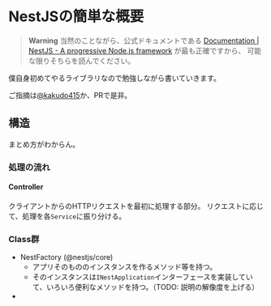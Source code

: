 # NestJSの簡単な概要

> **Warning**
> 当然のことながら、公式ドキュメントである [Documentation | NestJS - A progressive Node.js framework](https://docs.nestjs.com/) が最も正確ですから、
可能な限りそちらを読んでください。

僕自身初めてやるライブラリなので勉強しながら書いていきます。

ご指摘は[@kakudo415](https://twitter.com/kakudo415)か、PRで是非。

## 構造

まとめ方がわからん。

### 処理の流れ

#### Controller

クライアントからのHTTPリクエストを最初に処理する部分。
リクエストに応じて、処理を各`Service`に振り分ける。

### Class群

- NestFactory (@nestjs/core)
  - アプリそのもののインスタンスを作るメソッド等を持つ。
  - そのインスタンスは`INestApplication`インターフェースを実装していて、いろいろ便利なメソッドを持つ。（TODO: 説明の解像度を上げる）
- 
